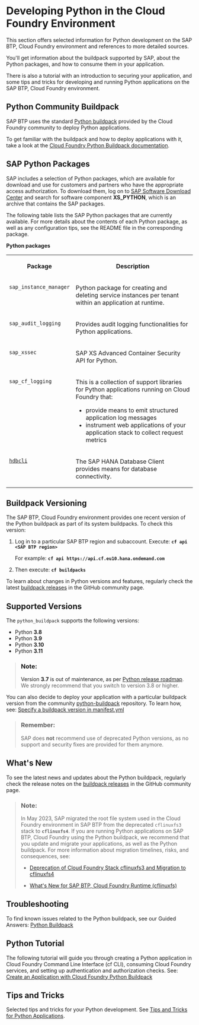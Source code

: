 <!-- loioacf8f49356d047fbb1a4d04dcec3fd36 -->

# Developing Python in the Cloud Foundry Environment

This section offers selected information for Python development on the SAP BTP, Cloud Foundry environment and references to more detailed sources.



You'll get information about the buildpack supported by SAP, about the Python packages, and how to consume them in your application.

There is also a tutorial with an introduction to securing your application, and some tips and tricks for developing and running Python applications on the SAP BTP, Cloud Foundry environment.



## Python Community Buildpack

SAP BTP uses the standard [Python buildpack](https://github.com/cloudfoundry/python-buildpack) provided by the Cloud Foundry community to deploy Python applications.

To get familiar with the buildpack and how to deploy applications with it, take a look at the [Cloud Foundry Python Buildpack documentation](https://docs.cloudfoundry.org/buildpacks/python/index.html).



## SAP Python Packages

SAP includes a selection of Python packages, which are available for download and use for customers and partners who have the appropriate access authorization. To download them, log on to [SAP Software Download Center](https://launchpad.support.sap.com/#/softwarecenter) and search for software component **XS\_PYTHON**, which is an archive that contains the SAP packages.

The following table lists the SAP Python packages that are currently available. For more details about the contents of each Python package, as well as any configuration tips, see the README file in the corresponding package.

**Python packages**


<table>
<tr>
<th valign="top">

Package



</th>
<th valign="top">

Description



</th>
</tr>
<tr>
<td valign="top">

`sap_instance_manager` 



</td>
<td valign="top">

Python package for creating and deleting service instances per tenant within an application at runtime.



</td>
</tr>
<tr>
<td valign="top">

`sap_audit_logging` 



</td>
<td valign="top">

Provides audit logging functionalities for Python applications.



</td>
</tr>
<tr>
<td valign="top">

`sap_xssec` 



</td>
<td valign="top">

SAP XS Advanced Container Security API for Python.



</td>
</tr>
<tr>
<td valign="top">

`sap_cf_logging` 



</td>
<td valign="top">

This is a collection of support libraries for Python applications running on Cloud Foundry that:

-   provide means to emit structured application log messages
-   instrument web applications of your application stack to collect request metrics



</td>
</tr>
<tr>
<td valign="top">

[`hdbcli`](https://help.sap.com/viewer/0eec0d68141541d1b07893a39944924e/2.0.02/en-US/f3b8fabf34324302b123297cdbe710f0.html) 



</td>
<td valign="top">

The SAP HANA Database Client provides means for database connectivity.



</td>
</tr>
</table>



<a name="loioacf8f49356d047fbb1a4d04dcec3fd36__section_kfn_ldv_f5b"/>

## Buildpack Versioning

The SAP BTP, Cloud Foundry environment provides one recent version of the Python buildpack as part of its system buildpacks. To check this version:

1.  Log in to a particular SAP BTP region and subaccount. Execute: **`cf api <SAP BTP region>`**

    For example: **`cf api https://api.cf.eu10.hana.ondemand.com`**

2.  Then execute: **`cf buildpacks`**


To learn about changes in Python versions and features, regularly check the latest [buildpack releases](https://github.com/cloudfoundry/python-buildpack/releases) in the GitHub community page.



<a name="loioacf8f49356d047fbb1a4d04dcec3fd36__section_w1d_tr1_krb"/>

## Supported Versions

The `python_buildpack` supports the following versions:

-   Python **3.8**
-   Python **3.9**
-   Python **3.10**
-   Python **3.11**

> ### Note:  
> Version **3.7** is out of maintenance, as per [Python release roadmap](https://www.python.org/downloads/). We strongly recommend that you switch to version 3.8 or higher.

You can also decide to deploy your application with a particular buildpack version from the community [python-buildpack](https://github.com/cloudfoundry/python-buildpack) repository. To learn how, see: [Specify a buildpack version in manifest.yml](tips-and-tricks-for-python-applications-b5e1c82.md#loiob5e1c8244e594f53936b6406905c7937__specify_python_bp_version)

> ### Remember:  
> SAP does **not** recommend use of deprecated Python versions, as no support and security fixes are provided for them anymore.



<a name="loioacf8f49356d047fbb1a4d04dcec3fd36__section_c2n_314_wwb"/>

## What's New

To see the latest news and updates about the Python buildpack, regularly check the release notes on the [buildpack releases](https://github.com/cloudfoundry/python-buildpack/releases) in the GitHub community page.

> ### Note:  
> In May 2023, SAP migrated the root file system used in the Cloud Foundry environment in SAP BTP from the deprecated `cflinuxfs3` stack to **`cflinuxfs4`**. If you are running Python applications on SAP BTP, Cloud Foundry using the Python buildpack, we recommend that you update and migrate your applications, as well as the Python buildpack. For more information about migration timelines, risks, and consequences, see:
> 
> -   [Deprecation of Cloud Foundry Stack cflinuxfs3 and Migration to cflinuxfs4](https://blogs.sap.com/2023/02/16/deprecation-of-cloud-foundry-stack-cflinuxfs3-and-migration-to-cflinuxfs4/)
> 
> -   [What's New for SAP BTP, Cloud Foundry Runtime \(cflinuxfs\)](https://help.sap.com/whats-new/cf0cb2cb149647329b5d02aa96303f56?Component=SAP%20BTP,%20Cloud%20Foundry%20Runtime&q=cflinuxfs&locale=en-US&version=Cloud)



<a name="loioacf8f49356d047fbb1a4d04dcec3fd36__section_iwr_zxf_hvb"/>

## Troubleshooting

To find known issues related to the Python buildpack, see our Guided Answers: [Python Buildpack](https://ga.support.sap.com/dtp/viewer/#/tree/3254/actions/51226:51231/?version=current)



## Python Tutorial

The following tutorial will guide you through creating a Python application in Cloud Foundry Command Line Interface \(cf CLI\), consuming Cloud Foundry services, and setting up authentication and authorization checks. See: [Create an Application with Cloud Foundry Python Buildpack](https://developers.sap.com/tutorials/btp-cf-buildpacks-python-create.html)



## Tips and Tricks

Selected tips and tricks for your Python development. See [Tips and Tricks for Python Applications](tips-and-tricks-for-python-applications-b5e1c82.md).

